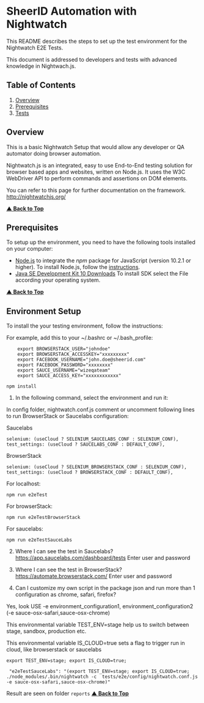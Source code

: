 # SheerID Automation with Nightwatch

This README describes the steps to set up the test environment for the Nightwatch E2E Tests.

This document is addressed to developers and tests with advanced knowledge in Nightwach.js.

## Table of Contents

1.  [Overview](#overview)
2.  [Prerequisites](#prerequisites)
3.  [Tests](#tests)

## Overview

This is a basic Nightwatch Setup that would allow any developer or QA automator doing browser automation.

Nightwatch.js is an integrated, easy to use End-to-End testing solution for browser based apps and websites, written on Node.js. It uses the W3C WebDriver API to perform commands and assertions on DOM elements.

You can refer to this page for further documentation on the framework.
http://nightwatchjs.org/

**[▲ Back to Top](#table-of-contents)**

## Prerequisites

To setup up the environment, you need to have the following tools installed on your computer:

- [Node.js](https://nodejs.org/en/) to integrate the _npm_ package for JavaScript (version 10.2.1 or higher).
  To install Node.js, follow the [instructions](https://nodejs.org/en/download/).
- [Java SE Development Kit 10 Downloads](http://www.oracle.com/technetwork/java/javase/downloads/jdk10-downloads-4416644.html)
  To install SDK select the File according your operating system.

**[▲ Back to Top](#table-of-contents)**

## Environment Setup

To install the your testing environment, follow the instructions:

For example, add this to your ~/.bashrc or ~/.bash_profile:
        
        export BROWSERSTACK_USER="johndoe"
        export BROWSERSTACK_ACCESSKEY="xxxxxxxxx"
        export FACEBOOK_USERNAME="john.doe@sheerid.com"
        export FACEBOOK_PASSWORD="xxxxxxxx"
        export SAUCE_USERNAME="wizeqateam"
        export SAUCE_ACCESS_KEY="xxxxxxxxxxxx"

```
npm install

```

1.  In the following command, select the environment and run it:

In config folder, nightwatch.conf.js comment or uncomment following lines to run BrowserStack or Saucelabs configuration:

Saucelabs
```
selenium: (useCloud ? SELENIUM_SAUCELABS_CONF : SELENIUM_CONF),
test_settings: (useCloud ? SAUCELABS_CONF : DEFAULT_CONF),
```

BrowserStack
```
selenium: (useCloud ? SELENIUM_BROWSERSTACK_CONF : SELENIUM_CONF),
test_settings: (useCloud ? BROWSERSTACK_CONF : DEFAULT_CONF),
```

For localhost:

```
npm run e2eTest

```
For browserStack:

```
npm run e2eTestBrowserStack
```

For saucelabs:

```
npm run e2eTestSauceLabs

```

2. Where I can see the test in Saucelabs? 
https://app.saucelabs.com/dashboard/tests 
Enter user and password

3. Where I can see the test in BrowserStack? 
https://automate.browserstack.com/
Enter user and password

4. Can I customize my own script in the package json and run more than 1 configuration as chrome, safari, firefox?

Yes, look USE -e environment_configuration1, environment_configuration2 (-e sauce-osx-safari,sauce-osx-chrome)

This environmental variable TEST_ENV=stage help us to switch between stage, sandbox, production etc. 

This environmental variable IS_CLOUD=true sets a flag to trigger run in cloud, like browserstack or saucelabs

```
export TEST_ENV=stage; export IS_CLOUD=true; 

```

```
 "e2eTestSauceLabs": "(export TEST_ENV=stage; export IS_CLOUD=true; ./node_modules/.bin/nightwatch -c  tests/e2e/config/nightwatch.conf.js -e sauce-osx-safari,sauce-osx-chrome)"
 ```




Result are seen on folder `reports`
**[▲ Back to Top](#table-of-contents)**
